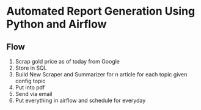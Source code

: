 # Automated Report Generation Using Python and Airflow

## Flow
1. Scrap gold price as of today from Google
2. Store in SQL
3. Build New Scraper and Summarizer for n article for each topic given config topic
4. Put into pdf
5. Send via email
6. Put everything in airflow and schedule for everyday
